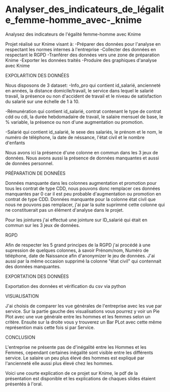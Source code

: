 # Analyser_des_indicateurs_de_légalite_femme-homme_avec-_knime
Analysez des indicateurs de l'égalité femme-homme avec Knime


Projet réalisé sur Knime visant à:
-Préparer des données pour l'analyse en respectant les normes internes à l'entreprise
-Collecter des données en respectant le RGPD
-Tranférer des données vers une zone de préparation Knime
-Exporter les données traités
-Produire des graphiques d'analyse avec Knime



EXPOLARTION DES DONNÉES

Nous disposons de 3 dataset:
-Info_pro qui contient id_salarié, ancienneté en années, la distance domicile/travail, le service dans lequel le salarié travail, la présence ou non d'accident de travail et le niveau de satisfaction du salarié sur une échelle de 1 à 10.

-Rémunération qui contient id_salarié, contrat contenant le type de contrat cdd ou cdi, la durée hebdomadaire de travail, le salaire mensuel de base, le % variable, la présence ou non d'une augmentation ou promotion.

-Salarié qui contient id_salarié, le sexe des salariés, le prénom et le nom, le numéro de téléphone, la date de néssance, l'état civil et le nombre d'enfants

Nous avons ici la présence d'une colonne en commun dans les 3 jeux de données. Nous avons aussi la présence de données manquantes et aussi de données personnel.

PRÉPARATION DE DONNÉES

Données manquante dans les colonnes augmentation et promotion pour tous les contrat de type CDD, nous pouvons donc remplacer ces données manquantes par 0 car il est peu probable d'augmentation ou promotion en contrat de type CDD.
Données manquante pour la colonne état civil que nous ne pouvons pas remplacer, j'ai par la suite suprimmé cette colonne qui ne constituerait pas un élément d'analyse dans le projet.

Pour les jointures j'ai effectué une jointure sur ID_salarié qui était en commun sur les 3 jeux de données.


RGPD

Afin de respecter les 5 grand principes de la RGPD j'ai procédé à une supression de quelques colonnes, à savoir Prénom/nom, Numéro de téléphone, date de Naissance afin d'anonymizer le jeu de données. J'ai aussi par la même occasion supprimé la colonne "état civil" qui contennait des données manquantes.

EXPORTATION DES DONNÉES

Exportation des données et vérification du csv via python

VISUALISATION

J'ai choisis de comparer les vue générales de l'entreprise avec les vue par service. Sur la partie gauche des visualisations vous pourrez y voir un Pie Plot avec une vue générale entre les hommes et les femmes selon un critère. Ensuite sur la droite vous y trouverez un Bar PLot avec cette même représention mais cette fois si par Service.

CONCLUSION

L'entreprise ne présente pas de d'inégalité entre les Hommes et les Femmes, cependant certaines inégalité sont visible entre les différents service.
Le salaire un peu plus élevé des hommes est expliqué par l'ancienneté elle aussi plus élevé chez les hommes.



Voici une courte explication de ce projet sur Knime, le pdf de la présentation est disponible et les explications de chaques slides étaient présentés à l'oral.

